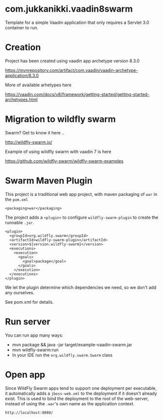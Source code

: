 com.jukkanikki.vaadin8swarm
==============

Template for a simple Vaadin application that only requires a Servlet 3.0 container to run.

Creation
========

Project has been created using vaadin app archetype version 8.3.0

https://mvnrepository.com/artifact/com.vaadin/vaadin-archetype-application/8.3.0

More of available arhetypes here

https://vaadin.com/docs/v8/framework/getting-started/getting-started-archetypes.html

Migration to wildfly swarm
========

Swarm? Get to know it here ..

http://wildfly-swarm.io/

Example of using wildfly swarm with vaadin 7 is here

https://github.com/wildfly-swarm/wildfly-swarm-examples

Swarm Maven Plugin
========

This project is a traditional web app project, with maven packaging
of `war` in the `pom.xml`

    <packaging>war</packaging>

The project adds a `<plugin>` to configure `wildfly-swarm-plugin` to
create the runnable `.jar`.

    <plugin>
      <groupId>org.wildfly.swarm</groupId>
      <artifactId>wildfly-swarm-plugin</artifactId>
      <version>${version.wildfly-swarm}</version>
      <executions>
        <execution>
          <goals>
            <goal>package</goal>
          </goals>
        </execution>
      </executions>
    </plugin>

We let the plugin determine which dependencies we need, so we don't add any ourselves.

See pom.xml for details.

Run server
========

You can run app many ways:

* mvn package && java -jar target/example-vaadin-swarm.jar
* mvn wildfly-swarm:run
* In your IDE run the `org.wildfly.swarm.Swarm` class

Open app
========

Since WildFly Swarm apps tend to support one deployment per executable, it
automatically adds a `jboss-web.xml` to the deployment if it doesn't already
exist.  This is used to bind the deployment to the root of the web-server,
instead of using the `.war`'s own name as the application context.

    http://localhost:8080/

